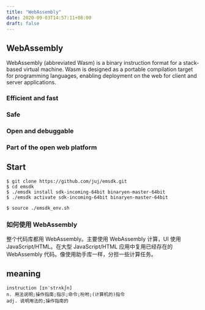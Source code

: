 ```yaml
---
title: "WebAssembly"
date: 2020-09-03T14:57:11+08:00
draft: false
---
```


## WebAssembly

WebAssembly (abbreviated Wasm) is a binary instruction format for a stack-based virtual machine. Wasm is designed as a portable compilation target for programming languages, enabling deployment on the web for client and server applications.


### Efficient and fast

### Safe

### Open and debuggable

### Part of the open web platform


## Start

```shell
$ git clone https://github.com/juj/emsdk.git
$ cd emsdk
$ ./emsdk install sdk-incoming-64bit binaryen-master-64bit
$ ./emsdk activate sdk-incoming-64bit binaryen-master-64bit

$ source ./emsdk_env.sh

```


### 如何使用 WebAssembly
整个代码库都用 WebAssembly。主要使用 WebAssembly 计算，UI 使用 JavaScript/HTML。在大型 JavaScript/HTML 应用中复用已经存在的 WebAssembly 代码。像使用助手库一样，分担一些计算任务。

## meaning

```
instruction [ɪnˈstrʌkʃn]
n. 用法说明;操作指南;指示;命令;吩咐;(计算机的)指令
adj. 说明用法的;操作指南的

```